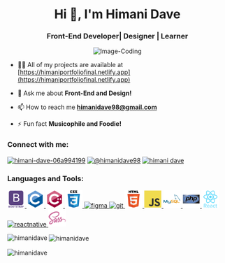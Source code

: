 <h1 align="center">Hi 👋, I'm Himani Dave</h1>
<h3 align="center">Front-End Developer| Designer | Learner</h3>
<div align="center">
<img alt="Image-Coding" width="500" src="https://cdn.dribbble.com/users/2413843/screenshots/14167682/media/d08653dc7f952ea4b49cc000102fd440.png?compress=1&resize=1600x1200"></img>
</div>


- 👨‍💻 All of my projects are available at [https://himaniportfoliofinal.netlify.app](https://himaniportfoliofinal.netlify.app)

- 💬 Ask me about **Front-End and Design!**

- 📫 How to reach me **himanidave98@gmail.com**

- ⚡ Fun fact **Musicophile and Foodie!**



<h3 align="left">Connect with me:</h3>
<p align="left">
<a href="https://linkedin.com/in/himani-dave-06a994199" target="blank"><img align="center" src="https://raw.githubusercontent.com/rahuldkjain/github-profile-readme-generator/master/src/images/icons/Social/linked-in-alt.svg" alt="himani-dave-06a994199" height="30" width="40" /></a>
<a href="https://medium.com/@himanidave98" target="blank"><img align="center" src="https://raw.githubusercontent.com/rahuldkjain/github-profile-readme-generator/master/src/images/icons/Social/medium.svg" alt="@himanidave98" height="30" width="40" /></a>
<a href="https://auth.geeksforgeeks.org/user/himani dave" target="blank"><img align="center" src="https://raw.githubusercontent.com/rahuldkjain/github-profile-readme-generator/master/src/images/icons/Social/geeks-for-geeks.svg" alt="himani dave" height="30" width="40" /></a>
</p>

<h3 align="left">Languages and Tools:</h3>
<p align="left"> <a href="https://getbootstrap.com" target="_blank"> <img src="https://raw.githubusercontent.com/devicons/devicon/master/icons/bootstrap/bootstrap-plain-wordmark.svg" alt="bootstrap" width="40" height="40"/> </a> <a href="https://www.cprogramming.com/" target="_blank"> <img src="https://raw.githubusercontent.com/devicons/devicon/master/icons/c/c-original.svg" alt="c" width="40" height="40"/> </a> <a href="https://www.w3schools.com/cpp/" target="_blank"> <img src="https://raw.githubusercontent.com/devicons/devicon/master/icons/cplusplus/cplusplus-original.svg" alt="cplusplus" width="40" height="40"/> </a> <a href="https://www.w3schools.com/css/" target="_blank"> <img src="https://raw.githubusercontent.com/devicons/devicon/master/icons/css3/css3-original-wordmark.svg" alt="css3" width="40" height="40"/> </a> <a href="https://www.figma.com/" target="_blank"> <img src="https://www.vectorlogo.zone/logos/figma/figma-icon.svg" alt="figma" width="40" height="40"/> </a> <a href="https://git-scm.com/" target="_blank"> <img src="https://www.vectorlogo.zone/logos/git-scm/git-scm-icon.svg" alt="git" width="40" height="40"/> </a> <a href="https://www.w3.org/html/" target="_blank"> <img src="https://raw.githubusercontent.com/devicons/devicon/master/icons/html5/html5-original-wordmark.svg" alt="html5" width="40" height="40"/> </a> <a href="https://developer.mozilla.org/en-US/docs/Web/JavaScript" target="_blank"> <img src="https://raw.githubusercontent.com/devicons/devicon/master/icons/javascript/javascript-original.svg" alt="javascript" width="40" height="40"/> </a> <a href="https://www.mysql.com/" target="_blank"> <img src="https://raw.githubusercontent.com/devicons/devicon/master/icons/mysql/mysql-original-wordmark.svg" alt="mysql" width="40" height="40"/> </a> <a href="https://www.php.net" target="_blank"> <img src="https://raw.githubusercontent.com/devicons/devicon/master/icons/php/php-original.svg" alt="php" width="40" height="40"/> </a> <a href="https://reactjs.org/" target="_blank"> <img src="https://raw.githubusercontent.com/devicons/devicon/master/icons/react/react-original-wordmark.svg" alt="react" width="40" height="40"/> </a> <a href="https://reactnative.dev/" target="_blank"> <img src="https://reactnative.dev/img/header_logo.svg" alt="reactnative" width="40" height="40"/> </a> <a href="https://sass-lang.com" target="_blank"> <img src="https://raw.githubusercontent.com/devicons/devicon/master/icons/sass/sass-original.svg" alt="sass" width="40" height="40"/> </a> </p>

<p><img align="left" src="https://github-readme-stats.vercel.app/api/top-langs?username=himanidave&show_icons=true&locale=en&layout=compact" alt="himanidave" /></p>

<p>&nbsp;<img align="center" src="https://github-readme-stats.vercel.app/api?username=himanidave&show_icons=true&locale=en" alt="himanidave" /></p>

<p><img align="center" src="https://github-readme-streak-stats.herokuapp.com/?user=himanidave&" alt="himanidave" /></p>

